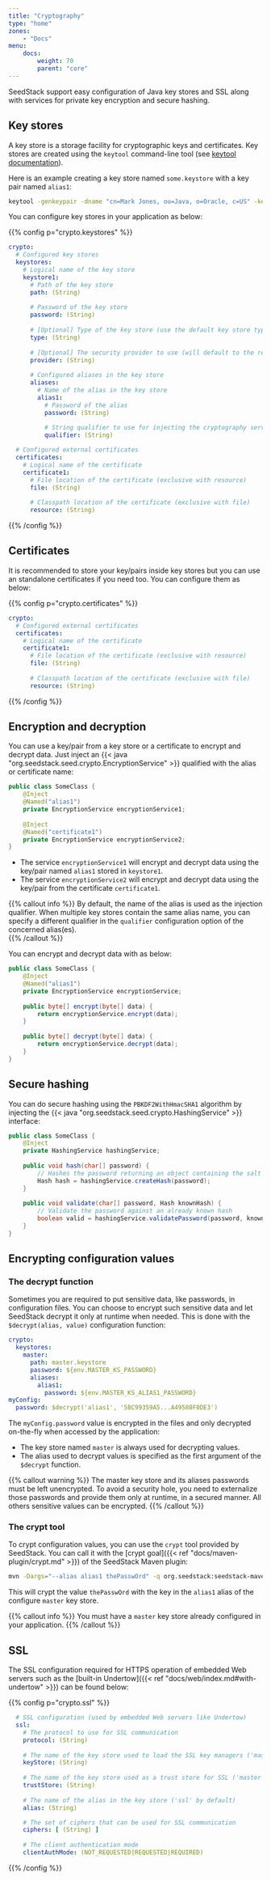 ```yaml
---
title: "Cryptography"
type: "home"
zones:
    - "Docs"
menu:
    docs:
        weight: 70
        parent: "core"
---
```


SeedStack support easy configuration of Java key stores and SSL along with services for private key encryption 
and secure hashing.<!--more--> 

## Key stores

A key store is a storage facility for cryptographic keys and certificates. Key stores are created using the `keytool` 
command-line tool (see [keytool documentation](http://docs.oracle.com/javase/8/docs/technotes/tools/windows/keytool.html)).

Here is an example creating a key store named `some.keystore` with a key pair named `alias1`:

```bash
keytool -genkeypair -dname "cn=Mark Jones, ou=Java, o=Oracle, c=US" -keystore some.keystore -storepass <keystore password> -validity 180 -alias alias1 -keypass <alias password>
```

You can configure key stores in your application as below:

{{% config p="crypto.keystores" %}}
```yaml
crypto:
  # Configured key stores
  keystores:
    # Logical name of the key store
    keystore1:
      # Path of the key store
      path: (String)
      
      # Password of the key store
      password: (String)
      
      # [Optional] Type of the key store (use the default key store type if not specified)
      type: (String)
      
      # [Optional] The security provider to use (will default to the registered list if not provided)
      provider: (String)
      
      # Configured aliases in the key store
      aliases:
        # Name of the alias in the key store
        alias1:
          # Password of the alias
          password: (String)
         
          # String qualifier to use for injecting the cryptography services (defaults to the name of the alias if not specified)
          qualifier: (String)

  # Configured external certificates 
  certificates:
    # Logical name of the certificate
    certificate1:
      # File location of the certificate (exclusive with resource)
      file: (String)
      
      # Classpath location of the certificate (exclusive with file)
      resource: (String)
```
{{% /config %}}  

## Certificates

It is recommended to store your key/pairs inside key stores but you can use an standalone certificates if you need too.
You can configure them as below:

{{% config p="crypto.certificates" %}}
```yaml
crypto:
  # Configured external certificates 
  certificates:
    # Logical name of the certificate
    certificate1:
      # File location of the certificate (exclusive with resource)
      file: (String)
      
      # Classpath location of the certificate (exclusive with file)
      resource: (String)
```
{{% /config %}}  

## Encryption and decryption

You can use a key/pair from a key store or a certificate to encrypt and decrypt data. Just inject an 
{{< java "org.seedstack.seed.crypto.EncryptionService" >}} qualified with the alias or certificate name:

```java
public class SomeClass {
    @Inject
    @Named("alias1")
    private EncryptionService encryptionService1;
    
    @Inject
    @Named("certificate1")
    private EncryptionService encryptionService2;
}
```

* The service `encryptionService1` will encrypt and decrypt data using the key/pair named `alias1` stored in `keystore1`. 
* The service `encryptionService2` will encrypt and decrypt data using the key/pair from the certificate `certificate1`.

{{% callout info %}}
By default, the name of the alias is used as the injection qualifier. When multiple key stores contain the same alias 
name, you can specify a different qualifier in the `qualifier` configuration option of the concerned alias(es).  
{{% /callout %}}  

You can encrypt and decrypt data with as below:

```java
public class SomeClass {
    @Inject
    @Named("alias1")
    private EncryptionService encryptionService;
    
    public byte[] encrypt(byte[] data) {
        return encryptionService.encrypt(data);
    }
    
    public byte[] decrypt(byte[] data) {
        return encryptionService.decrypt(data);
    }
}
```

## Secure hashing

You can do secure hashing using the `PBKDF2WithHmacSHA1` algorithm by injecting the {{< java "org.seedstack.seed.crypto.HashingService" >}}
interface:

```java
public class SomeClass {
    @Inject
    private HashingService hashingService;
    
    public void hash(char[] password) {
        // Hashes the password returning an object containing the salt value and the hash value  
        Hash hash = hashingService.createHash(password);
    }
    
    public void validate(char[] password, Hash knownHash) {
        // Validate the password against an already known hash
        boolean valid = hashingService.validatePassword(password, knownHash);
    }
}
```

## Encrypting configuration values

### The decrypt function

Sometimes you are required to put sensitive data, like passwords, in configuration files. You can choose to encrypt
such sensitive data and let SeedStack decrypt it only at runtime when needed. This is done with the `$decrypt(alias, value)` 
configuration function:

```yaml
crypto:
  keystores:
    master:
      path: master.keystore
      password: ${env.MASTER_KS_PASSWORD}
      aliases:
        alias1:
          password: ${env.MASTER_KS_ALIAS1_PASSWORD}
myConfig:
  password: $decrypt('alias1', '5BC99359A5...A49580F0DE3')
```

The `myConfig.password` value is encrypted in the files and only decrypted on-the-fly when accessed by the application:
* The key store named `master` is always used for decrypting values.
* The alias used to decrypt values is specified as the first argument of the `$decrypt` function.

{{% callout warning %}}
The master key store and its aliases passwords must be left unencrypted. To avoid a security hole, you need to externalize 
those passwords and provide them only at runtime, in a secured manner. All others sensitive values can be encrypted.
{{% /callout %}}
   
### The crypt tool

To crypt configuration values, you can use the `crypt` tool provided by SeedStack. You can call it with the 
[crypt goal]({{< ref "docs/maven-plugin/crypt.md" >}}) of the SeedStack Maven plugin:
  
```bash
mvn -Dargs="--alias alias1 thePasswOrd" -q org.seedstack:seedstack-maven-plugin:crypt
```
  
This will crypt the value `thePasswOrd` with the key in the `alias1` alias of the configure `master` key store.  

{{% callout info %}}
You must have a `master` key store already configured in your application.
{{% /callout %}}

## SSL

The SSL configuration required for HTTPS operation of embedded Web servers such as the 
[built-in Undertow]({{< ref "docs/web/index.md#with-undertow" >}}) can be found below: 

{{% config p="crypto.ssl" %}}
```yaml
  # SSL configuration (used by embedded Web servers like Undertow)    
  ssl:
    # The protocol to use for SSL communication
    protocol: (String)
    
    # The name of the key store used to load the SSL key managers ('master' by default)
    keyStore: (String)
     
    # The name of the key store used as a trust store for SSL ('master' by default)
    trustStore: (String)
    
    # The name of the alias in the key store ('ssl' by default)
    alias: (String)

    # The set of ciphers that can be used for SSL communication
    ciphers: [ (String) ]
    
    # The client authentication mode
    clientAuthMode: (NOT_REQUESTED|REQUESTED|REQUIRED)
```
{{% /config %}}  
